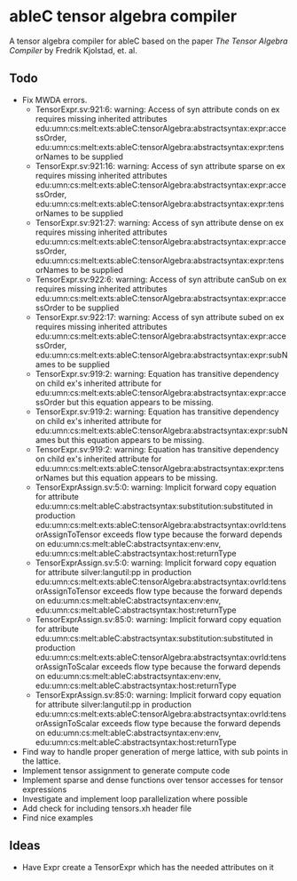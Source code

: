 # ableC tensor algebra compiler
A tensor algebra compiler for ableC based on the paper *The Tensor Algebra Compiler* by Fredrik Kjolstad, et. al.

## Todo
* Fix MWDA errors.
  * TensorExpr.sv:921:6: warning: Access of syn attribute conds on ex requires missing inherited attributes edu:umn:cs:melt:exts:ableC:tensorAlgebra:abstractsyntax:expr:accessOrder, edu:umn:cs:melt:exts:ableC:tensorAlgebra:abstractsyntax:expr:tensorNames to be supplied
  * TensorExpr.sv:921:16: warning: Access of syn attribute sparse on ex requires missing inherited attributes edu:umn:cs:melt:exts:ableC:tensorAlgebra:abstractsyntax:expr:accessOrder, edu:umn:cs:melt:exts:ableC:tensorAlgebra:abstractsyntax:expr:tensorNames to be supplied
  * TensorExpr.sv:921:27: warning: Access of syn attribute dense on ex requires missing inherited attributes edu:umn:cs:melt:exts:ableC:tensorAlgebra:abstractsyntax:expr:accessOrder, edu:umn:cs:melt:exts:ableC:tensorAlgebra:abstractsyntax:expr:tensorNames to be supplied
  * TensorExpr.sv:922:6: warning: Access of syn attribute canSub on ex requires missing inherited attributes edu:umn:cs:melt:exts:ableC:tensorAlgebra:abstractsyntax:expr:accessOrder to be supplied
  * TensorExpr.sv:922:17: warning: Access of syn attribute subed on ex requires missing inherited attributes edu:umn:cs:melt:exts:ableC:tensorAlgebra:abstractsyntax:expr:accessOrder, edu:umn:cs:melt:exts:ableC:tensorAlgebra:abstractsyntax:expr:subNames to be supplied
  * TensorExpr.sv:919:2: warning: Equation has transitive dependency on child ex's inherited attribute for edu:umn:cs:melt:exts:ableC:tensorAlgebra:abstractsyntax:expr:accessOrder but this equation appears to be missing.
  * TensorExpr.sv:919:2: warning: Equation has transitive dependency on child ex's inherited attribute for edu:umn:cs:melt:exts:ableC:tensorAlgebra:abstractsyntax:expr:subNames but this equation appears to be missing.
  * TensorExpr.sv:919:2: warning: Equation has transitive dependency on child ex's inherited attribute for edu:umn:cs:melt:exts:ableC:tensorAlgebra:abstractsyntax:expr:tensorNames but this equation appears to be missing.
  * TensorExprAssign.sv:5:0: warning: Implicit forward copy equation for attribute edu:umn:cs:melt:ableC:abstractsyntax:substitution:substituted in production edu:umn:cs:melt:exts:ableC:tensorAlgebra:abstractsyntax:ovrld:tensorAssignToTensor exceeds flow type because the forward depends on edu:umn:cs:melt:ableC:abstractsyntax:env:env, edu:umn:cs:melt:ableC:abstractsyntax:host:returnType
  * TensorExprAssign.sv:5:0: warning: Implicit forward copy equation for attribute silver:langutil:pp in production edu:umn:cs:melt:exts:ableC:tensorAlgebra:abstractsyntax:ovrld:tensorAssignToTensor exceeds flow type because the forward depends on edu:umn:cs:melt:ableC:abstractsyntax:env:env, edu:umn:cs:melt:ableC:abstractsyntax:host:returnType
  * TensorExprAssign.sv:85:0: warning: Implicit forward copy equation for attribute edu:umn:cs:melt:ableC:abstractsyntax:substitution:substituted in production edu:umn:cs:melt:exts:ableC:tensorAlgebra:abstractsyntax:ovrld:tensorAssignToScalar exceeds flow type because the forward depends on edu:umn:cs:melt:ableC:abstractsyntax:env:env, edu:umn:cs:melt:ableC:abstractsyntax:host:returnType
  * TensorExprAssign.sv:85:0: warning: Implicit forward copy equation for attribute silver:langutil:pp in production edu:umn:cs:melt:exts:ableC:tensorAlgebra:abstractsyntax:ovrld:tensorAssignToScalar exceeds flow type because the forward depends on edu:umn:cs:melt:ableC:abstractsyntax:env:env, edu:umn:cs:melt:ableC:abstractsyntax:host:returnType
* Find way to handle proper generation of merge lattice, with sub points in the lattice.
* Implement tensor assignment to generate compute code
* Implement sparse and dense functions over tensor accesses for tensor expressions
* Investigate and implement loop parallelization where possible
* Add check for including tensors.xh header file
* Find nice examples

## Ideas
* Have Expr create a TensorExpr which has the needed attributes on it
